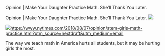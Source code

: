 Opinion | Make Your Daughter Practice Math. She’ll Thank You Later.

Opinion | Make Your Daughter Practice Math. She’ll Thank You Later.
![](../_resources/336790098c92e7aeb5e6444b5cb1c548.png)

![](../_resources/c1150ebfeac128c095f8daaa06ff4b1f.png)https://www.nytimes.com/2018/08/07/opinion/stem-girls-math-practice.html?utm_source=nextdraft&utm_medium=email

The way we teach math in America hurts all students, but it may be hurting girls the most.